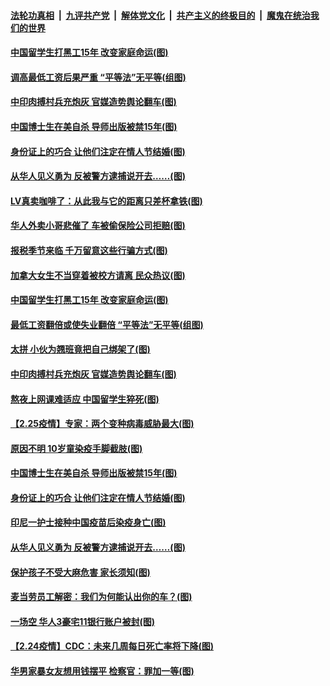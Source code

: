 ####  [法轮功真相](../../../../basic/blob/master/README.md?t=02270831) &nbsp;|&nbsp; [九评共产党](../../../../9ping.md/blob/master/README.md?t=02270831) &nbsp;|&nbsp; [解体党文化](../../../../jtdwh.md/blob/master/README.md?t=02270831)  &nbsp;|&nbsp; [共产主义的终极目的](../../../../gczydzjmd.md/blob/master/README.md?t=02270831) &nbsp;|&nbsp; [魔鬼在统治我们的世界](../../../../mgztzwmdsj.md/blob/master/README.md?t=02270831) 

#### [中国留学生打黑工15年 改变家庭命运(图)](../pages/p3/963855.md?t=02270831) 

#### [调高最低工资后果严重 “平等法”无平等(组图)](../pages/p3/963856.md?t=02270831) 

#### [中印肉搏村兵充炮灰 官媒造势舆论翻车(图)](../pages/p3/963752.md?t=02270831) 

#### [中国博士生在美自杀 导师出版被禁15年(图)](../pages/p3/963756.md?t=02270831) 

#### [身份证上的巧合 让他们注定在情人节结婚(图)](../pages/p3/963757.md?t=02270831) 

#### [从华人见义勇为 反被警方逮捕说开去……(图)](../pages/p3/963680.md?t=02270831) 

#### [LV真卖咖啡了：从此我与它的距离只差杯拿铁(图)](../pages/p3/963874.md?t=02270831) 

#### [华人外卖小哥悲催了 车被偷保险公司拒赔(图)](../pages/p3/963879.md?t=02270831) 

#### [报税季节来临 千万留意这些行骗方式(图)](../pages/p3/963876.md?t=02270831) 

#### [加拿大女生不当穿着被校方请离 民众热议(图)](../pages/p3/963871.md?t=02270831) 

#### [中国留学生打黑工15年 改变家庭命运(图)](../pages/p3/963855.md?t=02270831) 

#### [最低工资翻倍或使失业翻倍 “平等法”无平等(组图)](../pages/p3/963856.md?t=02270831) 

#### [太拼 小伙为翘班竟把自己绑架了(图)](../pages/p3/963839.md?t=02270831) 

#### [中印肉搏村兵充炮灰 官媒造势舆论翻车(图)](../pages/p3/963752.md?t=02270831) 

#### [熬夜上网课难适应 中国留学生猝死(图)](../pages/p3/963773.md?t=02270831) 

#### [【2.25疫情】专家：两个变种病毒威胁最大(图)](../pages/p3/963760.md?t=02270831) 

#### [原因不明 10岁童染疫手脚截肢(图)](../pages/p3/963761.md?t=02270831) 

#### [中国博士生在美自杀 导师出版被禁15年(图)](../pages/p3/963756.md?t=02270831) 

#### [身份证上的巧合 让他们注定在情人节结婚(图)](../pages/p3/963757.md?t=02270831) 

#### [印尼一护士接种中国疫苗后染疫身亡(图)](../pages/p3/963736.md?t=02270831) 

#### [从华人见义勇为 反被警方逮捕说开去……(图)](../pages/p3/963680.md?t=02270831) 

#### [保护孩子不受大麻危害 家长须知(图)](../pages/p3/963750.md?t=02270831) 

#### [麦当劳员工解密：我们为何能认出你的车？(图)](../pages/p3/961788.md?t=02270831) 

#### [一场空 华人3豪宅11银行账户被封(图)](../pages/p3/963639.md?t=02270831) 

#### [【2.24疫情】CDC：未来几周每日死亡率将下降(图)](../pages/p3/963630.md?t=02270831) 

#### [华男家暴女友想用钱摆平 检察官：罪加一等(图)](../pages/p3/963595.md?t=02270831) 

